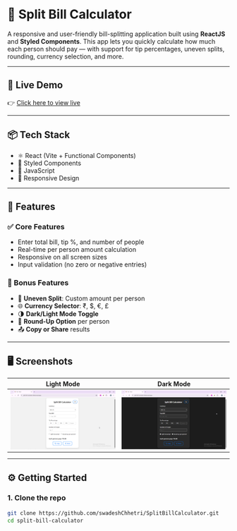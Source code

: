# 📜 Split Bill Calculator

A responsive and user-friendly bill-splitting application built using **ReactJS** and **Styled Components**. This app lets you quickly calculate how much each person should pay — with support for tip percentages, uneven splits, rounding, currency selection, and more.

---

## 🔗 Live Demo

👉 [Click here to view live](https://split-bill-calculator-khaki.vercel.app/)

---

## 📦 Tech Stack

- ⚛️ React (Vite + Functional Components)
- 💅 Styled Components
- 🧮 JavaScript
- 🎨 Responsive Design

---

## 🎯 Features

### ✅ Core Features
- Enter total bill, tip %, and number of people
- Real-time per person amount calculation
- Responsive on all screen sizes
- Input validation (no zero or negative entries)

### 🌟 Bonus Features
- 💸 **Uneven Split**: Custom amount per person
- 🌐 **Currency Selector**: ₹, $, €, £
- 🌗 **Dark/Light Mode Toggle**
- 🧮 **Round-Up Option** per person
- 📤 **Copy or Share** results

---

## 🖥️ Screenshots

| Light Mode                        | Dark Mode                        |
|----------------------------------|----------------------------------|
| ![light](public/lightmode.png) | ![dark](public/darkmode.png) |

---

## ⚙️ Getting Started

### 1. Clone the repo
```bash
git clone https://github.com/swadeshChhetri/SplitBillCalculator.git
cd split-bill-calculator
